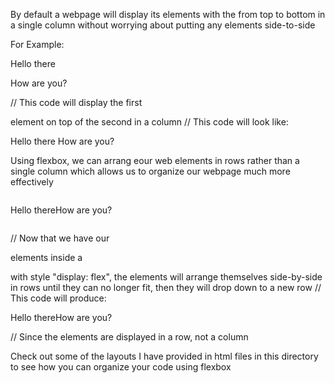 By default a webpage will display its elements with the from top to bottom in a single column without worrying about putting any elements side-to-side

For Example:


<div class="container">
    <p>Hello there</p>
    <p>How are you?</p>
</div>

// This code will display the first <p> element on top of the second in a column
// This code will look like:

Hello there
How are you?



Using flexbox, we can arrang eour web elements in rows rather than a single column which allows us to organize our webpage much more effectively


<div class="container" style="display: flex">
    <p>Hello there</p>
    <p>How are you?</p>
</div>

// Now that we have our <p> elements inside a <div> with style "display: flex", the elements will arrange themselves side-by-side in rows until they can no longer fit, then they will drop down to a new row
// This code will produce:

Hello thereHow are you?

// Since the elements are displayed in a row, not a column



Check out some of the layouts I have provided in html files in this directory to see how you can organize your code using flexbox